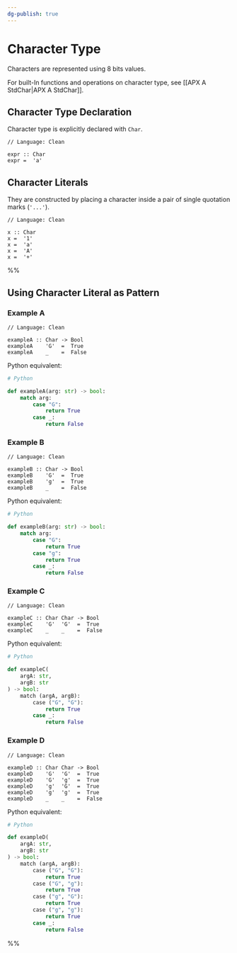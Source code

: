```yaml
---
dg-publish: true
---
```


# Character Type

Characters are represented using 8 bits values.

For built-In functions and operations on character type, see [[APX A StdChar|APX A StdChar]].

## Character Type Declaration

Character type is explicitly declared with `Char`.

```Clean
// Language: Clean

expr :: Char
expr =  'a'
```

## Character Literals

They are constructed by placing a character inside a pair of single quotation marks (`'...'`).

```Clean
// Language: Clean

x :: Char
x =  '1'
x =  'a'
x =  'A'
x =  '+'
```

%%
## Using Character Literal as Pattern

### Example A

```Clean
// Language: Clean

exampleA :: Char -> Bool
exampleA    'G'  =  True
exampleA    _    =  False
```

Python equivalent:

```Python
# Python

def exampleA(arg: str) -> bool:
	match arg:
		case "G":
			return True
		case _:
			return False
```

### Example B

```Clean
// Language: Clean

exampleB :: Char -> Bool
exampleB    'G'  =  True
exampleB    'g'  =  True
exampleB    _    =  False
```

Python equivalent:

```Python
# Python

def exampleB(arg: str) -> bool:
	match arg:
		case "G":
			return True
		case "g":
			return True
		case _:
			return False
```

### Example C

```Clean
// Language: Clean

exampleC :: Char Char -> Bool
exampleC    'G'  'G'  =  True
exampleC    _    _    =  False
```

Python equivalent:

```Python
# Python

def exampleC(
	argA: str, 
	argB: str
) -> bool:
	match (argA, argB):
		case ("G", "G"):
			return True
		case _:
			return False
```

### Example D

```Clean
// Language: Clean

exampleD :: Char Char -> Bool
exampleD    'G'  'G'  =  True
exampleD    'G'  'g'  =  True
exampleD    'g'  'G'  =  True
exampleD    'g'  'g'  =  True
exampleD    _    _    =  False
```

Python equivalent:

```Python
# Python

def exampleD(
	argA: str, 
	argB: str
) -> bool:
	match (argA, argB):
		case ("G", "G"):
			return True
		case ("G", "g"):
			return True
		case ("g", "G"):
			return True
		case ("g", "g"):
			return True
		case _:
			return False
```
%%